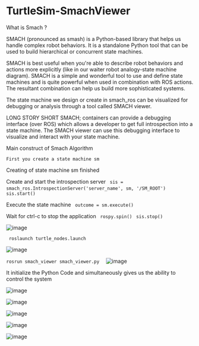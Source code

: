 # TurtleSim-SmachViewer

What is Smach ?

SMACH (pronounced as smash) is a Python-based library that helps us handle complex
robot behaviors. It is a standalone Python tool that can be used to build hierarchical or
concurrent state machines.

SMACH is best useful when
you're able to describe robot behaviors and actions more explicitly (like in our waiter robot
analogy-state machine diagram). SMACH is a simple and wonderful tool to use and define
state machines and is quite powerful when used in combination with ROS actions. The
resultant combination can help us build more sophisticated systems.


The state machine we design or create in smach_ros can be visualized for debugging or
analysis through a tool called SMACH viewer.

LONG STORY SHORT SMACH; 
containers can provide a debugging interface (over ROS) which allows a 
developer to get full introspection into a state machine. 
The SMACH viewer can use this debugging interface to visualize and interact with your state machine.

Main construct of Smach Algorithm 

`First you create a state machine sm` 

 Creating of state machine sm finished

 Create and start the introspection server
` sis = smach_ros.IntrospectionServer('server_name', sm, '/SM_ROOT')` 
` sis.start()` 

 Execute the state machine
` outcome = sm.execute()` 

 Wait for ctrl-c to stop the application
` rospy.spin()` 
` sis.stop()` 

![image](https://user-images.githubusercontent.com/63358327/166304710-448e1a65-d027-46a7-ae5d-ab763b4ab720.png)









` roslaunch turtle_nodes.launch` 


![image](https://user-images.githubusercontent.com/63358327/166304815-4b2c2eaa-4cbf-4922-a5b2-3d17ea8dd827.png)



` rosrun smach_viewer smach_viewer.py   `
![image](https://user-images.githubusercontent.com/63358327/166304447-50f6a0b1-61da-4a2f-b85f-3102982fe6b4.png)


It initialize the Python Code and simultaneously gives us the ability to control the system


![image](https://user-images.githubusercontent.com/63358327/166305151-8ce7d3ca-e127-424f-9c7a-e1022d353f2e.png)


![image](https://user-images.githubusercontent.com/63358327/166304494-39fb1d49-dcc5-4cff-a8fd-9e79cc18bbd4.png)



![image](https://user-images.githubusercontent.com/63358327/166304532-bea12e62-b6be-4a0d-bd84-0b803dec5890.png)



![image](https://user-images.githubusercontent.com/63358327/166304593-de7c1959-7160-443e-956f-c724e03e7ea3.png)





![image](https://user-images.githubusercontent.com/63358327/166305026-9571bd3f-792a-46d3-b315-ee11487e2131.png)




